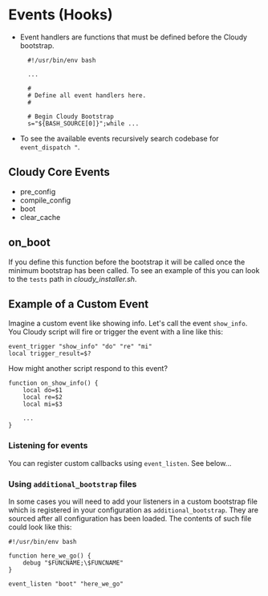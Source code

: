 # Events (Hooks)

* Event handlers are functions that must be defined before the Cloudy bootstrap.

        #!/usr/bin/env bash
        
        ...
        
        #
        # Define all event handlers here.
        #
        
        # Begin Cloudy Bootstrap
        s="${BASH_SOURCE[0]}";while ...

* To see the available events recursively search codebase for `event_dispatch "`.

## Cloudy Core Events

* pre_config
* compile_config
* boot
* clear_cache

## on_boot

If you define this function before the bootstrap it will be called once the minimum bootstrap has been called.  To see an example of this you can look to the `tests` path in _cloudy_installer.sh_.


## Example of a Custom Event

Imagine a custom event like showing info.  Let's call the event `show_info`.  You Cloudy script will fire or trigger the event with a line like this:

    event_trigger "show_info" "do" "re" "mi"
    local trigger_result=$?
    
How might another script respond to this event?

    function on_show_info() {
        local do=$1
        local re=$2
        local mi=$3
        
        ...
    }

### Listening for events

You can register custom callbacks using `event_listen`.  See below...

### Using `additional_bootstrap` files

In some cases you will need to add your listeners in a custom bootstrap file which is registered in your configuration as `additional_bootstrap`.  They are sourced after all configuration has been loaded.  The contents of such file could look like this:

    #!/usr/bin/env bash
    
    function here_we_go() {
        debug "$FUNCNAME;\$FUNCNAME"
    }
    
    event_listen "boot" "here_we_go"


